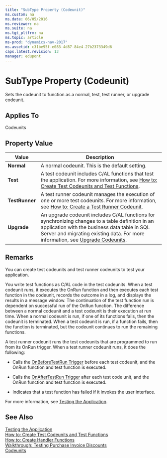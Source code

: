 ```yaml
---
title: "SubType Property (Codeunit)"
ms.custom: na
ms.date: 06/05/2016
ms.reviewer: na
ms.suite: na
ms.tgt_pltfrm: na
ms.topic: article
ms-prod: "dynamics-nav-2017"
ms.assetid: c31be95f-e083-4d87-84e4-27b2373349d6
caps.latest.revision: 13
manager: edupont
---
```

# SubType Property (Codeunit)
Sets the codeunit to function as a normal, test, test runner, or upgrade codeunit.  
  
## Applies To  
 Codeunits  
  
## Property Value  
  
|**Value**|**Description**|  
|---------------|---------------------|  
|**Normal**|A normal codeunit. This is the default setting.|  
|**Test**|A test codeunit includes C/AL functions that test the application. For more information, see [How to: Create Test Codeunits and Test Functions](How%20to:%20Create%20Test%20Codeunits%20and%20Test%20Functions.md).|  
|**TestRunner**|A test runner codeunit manages the execution of one or more test codeunits. For more information, see [How to: Create a Test Runner Codeunit](How%20to:%20Create%20a%20Test%20Runner%20Codeunit.md).|  
|**Upgrade**|An upgrade codeunit includes C/AL functions for synchronizing changes to a table definition in an application with the business data table in SQL Server and migrating existing data. For more information, see [Upgrade Codeunits](Upgrade-Codeunits.md).|  
  
## Remarks  
 You can create test codeunits and test runner codeunits to test your application.  
  
 You write test functions as C/AL code in the test codeunits. When a test codeunit runs, it executes the OnRun function and then executes each test function in the codeunit, records the outcome in a log, and displays the results in a message window. The continuation of the test function run is dependent on successful run of the OnRun function. The difference between a normal codeunit and a test codeunit is their execution at run time. When a normal codeunit is run, if one of its functions fails, then the codeunit is terminated. When a test codeunit is run, if a function fails, then the function is terminated, but the codeunit continues to run the remaining functions.  
  
 A test runner codeunit runs the test codeunits that are programmed to run from its OnRun trigger. When a test runner codeunit runs, it does the following:  
  
-   Calls the [OnBeforeTestRun Trigger](OnBeforeTestRun-Trigger.md) before each test codeunit, and the OnRun function and test function is executed.  
  
-   Calls the [OnAfterTestRun Trigger](OnAfterTestRun-Trigger.md) after each test code unit, and the OnRun function and test function is executed.  
  
-   Indicates that a test function has failed if it invokes the user interface.  
  
 For more information, see [Testing the Application](Testing-the-Application.md).  
  
## See Also  
 [Testing the Application](Testing-the-Application.md)   
 [How to: Create Test Codeunits and Test Functions](How%20to:%20Create%20Test%20Codeunits%20and%20Test%20Functions.md)   
 [How to: Create Handler Functions](How%20to:%20Create%20Handler%20Functions.md)   
 [Walkthrough: Testing Purchase Invoice Discounts](Walkthrough:%20Testing%20Purchase%20Invoice%20Discounts.md)   
 [Codeunits](Codeunits.md)